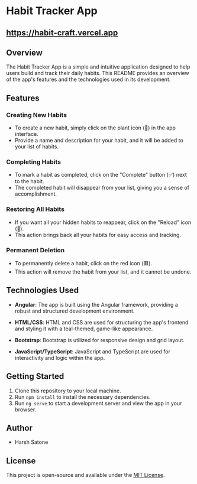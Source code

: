 # Habit Tracker App
## https://habit-craft.vercel.app

## Overview

The Habit Tracker App is a simple and intuitive application designed to help users build and track their daily habits. This README provides an overview of the app's features and the technologies used in its development.

## Features

### Creating New Habits

- To create a new habit, simply click on the plant icon (🌱) in the app interface.
- Provide a name and description for your habit, and it will be added to your list of habits.

### Completing Habits

- To mark a habit as completed, click on the "Complete" button (✅) next to the habit.
- The completed habit will disappear from your list, giving you a sense of accomplishment.

### Restoring All Habits

- If you want all your hidden habits to reappear, click on the "Reload" icon (🔄).
- This action brings back all your habits for easy access and tracking.

### Permanent Deletion

- To permanently delete a habit, click on the red icon (🟥).
- This action will remove the habit from your list, and it cannot be undone.

## Technologies Used

- **Angular**: The app is built using the Angular framework, providing a robust and structured development environment.

- **HTML/CSS**: HTML and CSS are used for structuring the app's frontend and styling it with a teal-themed, game-like appearance.

- **Bootstrap**: Bootstrap is utilized for responsive design and grid layout.

- **JavaScript/TypeScript**: JavaScript and TypeScript are used for interactivity and logic within the app.

## Getting Started

1. Clone this repository to your local machine.
2. Run `npm install` to install the necessary dependencies.
3. Run `ng serve` to start a development server and view the app in your browser.

## Author

- Harsh Satone

## License

This project is open-source and available under the [MIT License](LICENSE).
